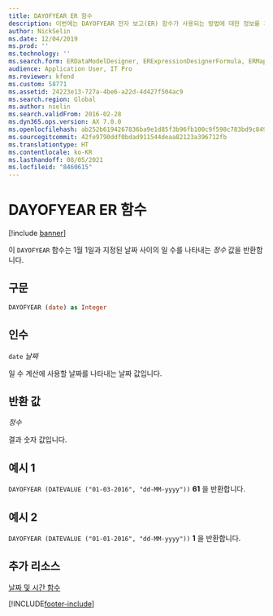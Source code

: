```yaml
---
title: DAYOFYEAR ER 함수
description: 이번에는 DAYOFYEAR 전자 보고(ER) 함수가 사용되는 방법에 대한 정보를 제공합니다.
author: NickSelin
ms.date: 12/04/2019
ms.prod: ''
ms.technology: ''
ms.search.form: ERDataModelDesigner, ERExpressionDesignerFormula, ERMappedFormatDesigner, ERModelMappingDesigner
audience: Application User, IT Pro
ms.reviewer: kfend
ms.custom: 58771
ms.assetid: 24223e13-727a-4be6-a22d-4d427f504ac9
ms.search.region: Global
ms.author: nselin
ms.search.validFrom: 2016-02-28
ms.dyn365.ops.version: AX 7.0.0
ms.openlocfilehash: ab252b6194267836ba9e1d85f3b96fb100c9f598c783bd9c849c6490c2e54e21
ms.sourcegitcommit: 42fe9790ddf0bdad911544deaa82123a396712fb
ms.translationtype: HT
ms.contentlocale: ko-KR
ms.lasthandoff: 08/05/2021
ms.locfileid: "8460615"
---
```

# <a name="dayofyear-er-function"></a>DAYOFYEAR ER 함수

[!include [banner](../includes/banner.md)]

이 `DAYOFYEAR` 함수는 1월 1일과 지정된 날짜 사이의 일 수를 나타내는 *정수* 값을 반환합니다.

## <a name="syntax"></a>구문

```vb
DAYOFYEAR (date) as Integer
```

## <a name="arguments"></a>인수

`date` *날짜*

일 수 계산에 사용할 날짜를 나타내는 날짜 값입니다.

## <a name="return-values"></a>반환 값

*정수*

결과 숫자 값입니다.

## <a name="example-1"></a>예시 1

`DAYOFYEAR (DATEVALUE ("01-03-2016", "dd-MM-yyyy"))` **61** 을 반환합니다.

## <a name="example-2"></a>예시 2

`DAYOFYEAR (DATEVALUE ("01-01-2016", "dd-MM-yyyy"))` **1** 을 반환합니다.

## <a name="additional-resources"></a>추가 리소스

[날짜 및 시간 함수](er-functions-category-datetime.md)


[!INCLUDE[footer-include](../../../includes/footer-banner.md)]